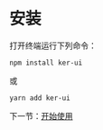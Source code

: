 # 安装

打开终端运行下列命令：

```
npm install ker-ui
```

或

```
yarn add ker-ui
```

下一节：[开始使用](#/doc/get-started)